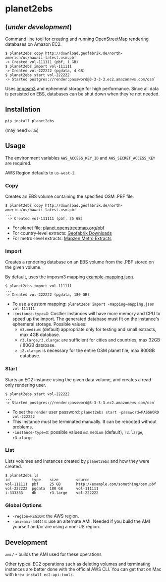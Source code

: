 # planet2ebs

## (_under development_)

Command line tool for creating and running OpenStreetMap rendering databases on Amazon EC2. 

    $ planet2ebs copy http://download.geofabrik.de/north-america/us/hawaii-latest.osm.pbf
    -> Created vol-111111 (pbf, 1 GB)
    $ planet2ebs import vol-111111
	-> Created vol-222222 (pgdata, 4 GB)
	$ planet2ebs start vol-222222
	-> Started postgres://render:password@3-3-3-3.ec2.amazonaws.com/osm`

Uses [imposm3](https://github.com/omniscale/imposm3) and ephemeral storage for high performance. Since all data is persisted on EBS, databases can be shut down when they're not needed.

## Installation

`pip install planet2ebs` 

 (may need `sudo`)

## Usage

The environment variables `AWS_ACCESS_KEY_ID` and `AWS_SECRET_ACCESS_KEY` are required.

AWS Region defaults to `us-west-2`.

### Copy
Creates an EBS volume containing the specified OSM .PBF file.

    $ planet2ebs copy http://download.geofabrik.de/north-america/us/hawaii-latest.osm.pbf
	...
     -> Created vol-111111 (pbf, 25 GB)
     
* For planet file: [planet.openstreetmap.org/pbf](http://planet.openstreetmap.org/pbf/)
* For country-level extracts: [Geofabrik Downloads](http://www.geofabrik.de/data/download.html)
* For metro-level extracts: [Mapzen Metro Extracts](https://mapzen.com/metro-extracts/)

### Import
Creates a rendering database on an EBS volume from the .PBF stored on the given volume.

By default, uses the imposm3 mapping [example-mapping.json](https://github.com/omniscale/imposm3/blob/master/example-mapping.json).

    $ planet2ebs import vol-111111
    ...
    -> Created vol-222222 (pgdata, 180 GB)

* To use a custom mapping: `planet2ebs import -mapping=mapping.json vol-111111`
* `-instance-type=X`: Costlier instances will have more memory and CPU to speed up the import. The generated database must fit on the instance's ephemeral storage. Possible values:
	* `m3.medium`: (default) appropriate only for testing and small extracts, max 4GB database.
	* `r3.large`,`r3.xlarge`: are sufficient for cities and countries, max 32GB / 80GB database.
	* `i2.xlarge`: is necessary for the entire OSM planet file, max 800GB database.


### Start
Starts an EC2 instance using the given data volume, and creates a read-only rendering user.

    $ planet2ebs start vol-222222
    ...
	-> Started postgres://render:password@3-3-3-3.ec2.amazonaws.com/osm`

* To set the `render` user password: `planet2ebs start -password=PASSWORD vol-222222`
* This instance must be terminated manually. It can be rebooted without problems.
* `-instance-type=X`: possible values `m3.medium` (default), `r3.large`, `r3.xlarge`

### List
Lists volumes and instances created by `planet2ebs` and how they were created.

	$ planet2ebs ls
	id			type	size		source
    vol-111111  pbf     25 GB  		http://example.com/something/osm.pbf
    vol-222222  pgdata  180 GB 		vol-111111
    i-333333    db      r3.large	vol-222222

### Global Options
  
* `-region=REGION`: the AWS region.
* `-ami=ami-444444`: use an alternate AMI. Needed if you build the AMI yourself and/or are using a non-US region.
 
## Development

`ami/` - builds the AMI used for these operations

Other typical EC2 operations such as deleting volumes and terminating instances are better done with the official AWS CLI. You can get that on Mac with `brew install ec2-api-tools`.
